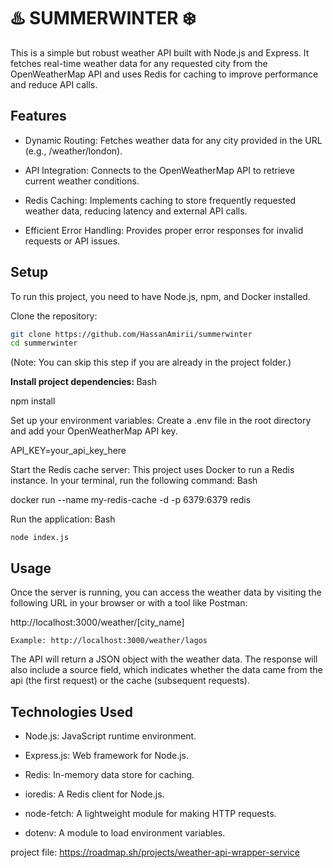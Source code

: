# ♨️ SUMMERWINTER ❄️

This is a simple but robust weather API built with Node.js and Express. It fetches real-time weather data for any requested city from the OpenWeatherMap API and uses Redis for caching to improve performance and reduce API calls.

## Features

- Dynamic Routing: Fetches weather data for any city provided in the URL (e.g., /weather/london).

- API Integration: Connects to the OpenWeatherMap API to retrieve current weather conditions.

- Redis Caching: Implements caching to store frequently requested weather data, reducing latency and external API calls.

- Efficient Error Handling: Provides proper error responses for invalid requests or API issues.

## Setup

To run this project, you need to have Node.js, npm, and Docker installed.

Clone the repository:

```sh
git clone https://github.com/HassanAmirii/summerwinter
cd summerwinter 
```
(Note: You can skip this step if you are already in the project folder.)

<strong>Install project dependencies:  </strong>
Bash

npm install

Set up your environment variables:
Create a .env file in the root directory and add your OpenWeatherMap API key.

API_KEY=your_api_key_here

Start the Redis cache server:
This project uses Docker to run a Redis instance. In your terminal, run the following command:
Bash

docker run --name my-redis-cache -d -p 6379:6379 redis

Run the application:
Bash

    node index.js



## Usage

Once the server is running, you can access the weather data by visiting the following URL in your browser or with a tool like Postman:

http://localhost:3000/weather/[city_name]

    Example: http://localhost:3000/weather/lagos

The API will return a JSON object with the weather data. The response will also include a source field, which indicates whether the data came from the api (the first request) or the cache (subsequent requests).

## Technologies Used

- Node.js: JavaScript runtime environment.

- Express.js: Web framework for Node.js.

- Redis: In-memory data store for caching.

- ioredis: A Redis client for Node.js.

- node-fetch: A lightweight module for making HTTP requests.

- dotenv: A module to load environment variables.

project file: https://roadmap.sh/projects/weather-api-wrapper-service
